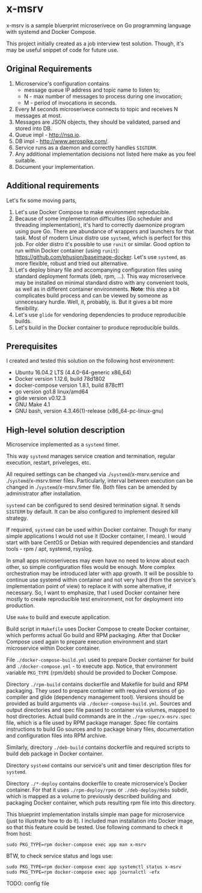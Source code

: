 # x-msrv
x-msrv is a sample bluerprint microserivece on Go programming language with
systemd and Docker Compose.

This project initially created as a job interview test solution.
Though, it's may be useful snippet of code for future use.

## Original Requirements

1. Microservice's configuration contains
    - message queue IP address and topic name to listen to;
    - N - max number of messages to process during one invocation;
    - M - period of invocations in seconds.
2. Every M seconds microserivece connects to topic and receives N messages at most.
3. Messages are JSON objects, they should be validated, parsed and stored into DB.
4. Queue impl - http://nsq.io.
5. DB impl - http://www.aerospike.com/.
6. Service runs as a daemon and correctly handles `SIGTERM`.
7. Any additional implementation decisions not listed here make as you feel suitable.
8. Document your implementation.

## Additional requirements

Let's fix some moving parts, 

1. Let's use Docker Compose to make environment reproducible.
2. Because of some implementation difficulties (Go scheduler and threading
   implementation), it's hard to correctly daemonize program using pure Go.
   There are abundance of wrappers and launchers for that task.
   Most of modern Linux distro use `systemd`, which is perfect for this job.
   For older distro it's possible to use `runit` or similar.
   Good option to run within Docker container (using `runit`):
   https://github.com/phusion/baseimage-docker.
   Let's use `systemd`, as more flexible, robust and tried out alternative.
3. Let's deploy binary file and accompanying configuration files using standard
   deployment formats (deb, rpm, ...). This way microserivece may be installed
   on minimal standard distro with any convenient tools, as well as in different
   container environments. __Note__: this step a bit complicates build process
   and can be viewed by someone as unnecessary hurdle. Well, it, probably, is.
   But it gives a bit more flexibility.
4. Let's use `glide` for vendoring dependencies to produce reproducible builds.
5. Let's build in the Docker container to produce reproducible builds.

## Prerequisites

I created and tested this solution on the following host environment:

- Ubuntu 16.04.2 LTS (4.4.0-64-generic x86_64)
- Docker version 1.12.6, build 78d1802
- docker-compose version 1.8.1, build 878cff1
- go version go1.8 linux/amd64
- glide version v0.12.3
- GNU Make 4.1
- GNU bash, version 4.3.46(1)-release (x86_64-pc-linux-gnu)


## High-level solution description

Microservice implemented as a `systemd` timer.

This way `systemd` manages service creation and termination, regular execution,
restart, priveleges, etc.

All required settings can be changed via ./`systemd`/x-msrv.service and
./`systemd`/x-msrv.timer files. Particularly, interval between execution can be
changed in ./`systemd`/x-msrv.timer file. Both files can be amended by administrator
after installation.

`systemd` can be configured to send desired termination signal. It sends `SIGTERM`
by default. It can be also configured to implement desired kill strategy.

If required, `systemd` can be used within Docker container. Though for many
simple applications I would not use it (Docker container, I mean).
I would start with bare CentOS or Debian with required dependencies and standard
tools - rpm / apt, systemd, rsyslog.

In small apps microseriveces may even have no need to know about each other, so
simple configuration files would be enough.  More complex orchestration may be
introduced later with app growth.  It will be possible to continue use systemd
within container and not very hard (from the service's implementation point of
view) to replace it with some alternative, if necessary. So, I want to
emphasize, that I used Docker container here mostly to create reproducible test
environment, not for deployment into production.

Use `make` to build and execute application.

Build script in `Makefile` uses Docker Compose to create Docker container, which
performs actual Go build and RPM packaging. After that Docker Compose used again
to prepare execution environment and start microservice within Docker container.

File `./docker-compose-build.yml` used to prepare Docker container for build
and `./docker-compose.yml` - to execute app. Notice, that environment variable
`PKG_TYPE` (rpm/deb) should be provided to Docker Compose.

Directory `./rpm-build` contains dockerfile and Makefile for build and RPM
packaging. They used to prepare container with required versions of go compiler
and glide (dependency management tool). Versions should be provided as build
arguments via `./docker-compose-build.yml`. Sources and output directories and
spec file passed to container via volumes, mapped to host directories. Actual
build commands are in the `./rpm-spec/x-msrv.spec` file, which is a file used
by RPM package manager. Spec file contains instructions to build Go sources and
to package binary files, documentation and configuration files into RPM archive.

Similarly, directory `./deb-build` contains dockerfile and required scripts to
build deb package in Docker container.

Directory `systemd` contains our service's unit and timer description files for
`systemd`.

Directory `./*-deploy` contains dockerfile to create microservice's Docker
container.  For that it uses `./rpm-deploy/rpms` or `./deb-deploy/debs` subdir,
which is mapped as a volume to previously described building and packaging
Docker container, which puts resulting rpm file into this directory.

This blueprint implementation installs simple man page for microservice (just
to illustrate how to do it). I included man installation into Docker image, so
that this feature could be tested. Use following command to check it from host:

    sudo PKG_TYPE=rpm docker-compose exec app man x-msrv

BTW, to check service status and logs use:

    sudo PKG_TYPE=rpm docker-compose exec app systemctl status x-msrv
    sudo PKG_TYPE=rpm docker-compose exec app journalctl -efx

TODO: config file
